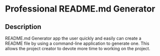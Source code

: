 # Professional README.md Generator

## Description

README.md Generator app the user quickly and easily can create a README file by using a command-line application to generate one. This allows the project creator to devote more time to working on the project.


